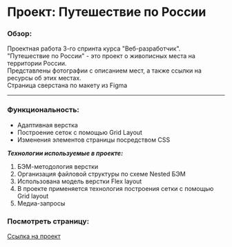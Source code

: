 # Проект: Путешествие по России

### Обзор:
Проектная работа 3-го спринта курса "Веб-разработчик".  
"Путешествие по России" - это проект о живописных места на территории России.   
Представлены фотографии с описанием мест, а также ссылки на ресурсы об этих местах.  
Страница сверстана по макету из Figma

---

### Функциональность:
- Адаптивная верстка
- Построение сеток с помощью Grid Layout 
- Изменения элементов страницы поcредством CSS

**_Технологии используемые в проекте:_**

1. БЭМ-методология верстки
2. Организация файловой структуры по схеме Nested БЭМ
3. Использована модель верстки Flex layout
4. В проекте применяется технология построения сетки с помощью Grid layout
5. Медиа-запросы


### Посмотреть страницу:
[Ссылка на проект](https://m-metzler.github.io/russian-travel/index.html)


